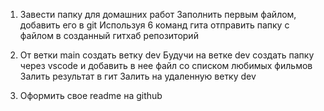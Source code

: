 1) Завести папку для домашних работ
    Заполнить первым файлом, добавить его в git
    Используя 6 команд гита отправить папку с файлом в созданный гитхаб репозиторий

2) От ветки main создать ветку dev
    Будучи на ветке dev создать папку через vscode и добавить в нее файл со списком любимых фильмов
    Залить результат в гит
    Залить на удаленную ветку dev

3) Оформить свое readme на github
